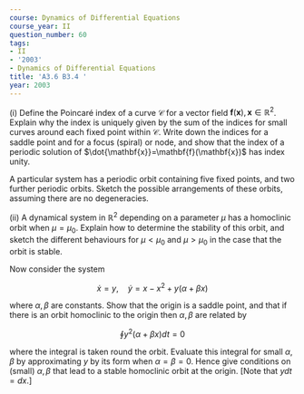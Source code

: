 ```yaml
---
course: Dynamics of Differential Equations
course_year: II
question_number: 60
tags:
- II
- '2003'
- Dynamics of Differential Equations
title: 'A3.6 B3.4 '
year: 2003
---
```



(i) Define the Poincaré index of a curve $\mathcal{C}$ for a vector field $\mathbf{f}(\mathbf{x}), \mathbf{x} \in \mathbb{R}^{2}$. Explain why the index is uniquely given by the sum of the indices for small curves around each fixed point within $\mathcal{C}$. Write down the indices for a saddle point and for a focus (spiral) or node, and show that the index of a periodic solution of $\dot{\mathbf{x}}=\mathbf{f}(\mathbf{x})$ has index unity.

A particular system has a periodic orbit containing five fixed points, and two further periodic orbits. Sketch the possible arrangements of these orbits, assuming there are no degeneracies.

(ii) A dynamical system in $\mathbb{R}^{2}$ depending on a parameter $\mu$ has a homoclinic orbit when $\mu=\mu_{0}$. Explain how to determine the stability of this orbit, and sketch the different behaviours for $\mu<\mu_{0}$ and $\mu>\mu_{0}$ in the case that the orbit is stable.

Now consider the system

$$\dot{x}=y, \quad \dot{y}=x-x^{2}+y(\alpha+\beta x)$$

where $\alpha, \beta$ are constants. Show that the origin is a saddle point, and that if there is an orbit homoclinic to the origin then $\alpha, \beta$ are related by

$$\oint y^{2}(\alpha+\beta x) d t=0$$

where the integral is taken round the orbit. Evaluate this integral for small $\alpha, \beta$ by approximating $y$ by its form when $\alpha=\beta=0$. Hence give conditions on (small) $\alpha, \beta$ that lead to a stable homoclinic orbit at the origin. [Note that $y d t=d x$.]